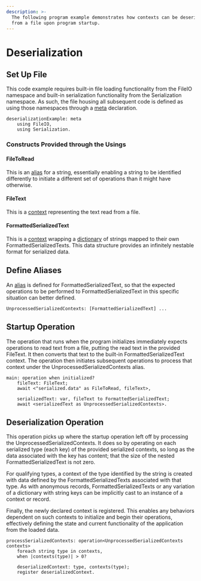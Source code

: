 ```yaml
---
description: >-
  The following program example demonstrates how contexts can be deserialized
  from a file upon program startup.
---
```


# Deserialization

## Set Up File

This code example requires built-in file loading functionality from the FileIO namespace and built-in serialization functionality from the Serialization namespace. As such, the file housing all subsequent code is defined as using those namespaces through a [meta](../annex-c/meta.md) declaration.

```
deserializationExample: meta
    using FileIO,
    using Serialization.
```

### Constructs Provided through the Usings

#### FileToRead

This is an [alias](../annex-c/aliasing.md) for a string, essentially enabling a string to be identified differently to initiate a different set of operations than it might have otherwise.

#### FileText

This is a [context](../annex-c/contexts.md) representing the text read from a file.

#### FormattedSerializedText

This is a [context](../annex-c/contexts.md) wrapping a [dictionary](../annex-c/dictionaries.md) of strings mapped to their own FormattedSerializedTexts. This data structure provides an infinitely nestable format for serialized data.

## Define Aliases

An [alias](../annex-c/aliasing.md) is defined for FormattedSerializedText, so that the expected operations to be performed to FormattedSerializedText in this specific situation can better defined.

```
UnprocessedSerializedContexts: [FormattedSerializedText] ...
```

## Startup Operation

The operation that runs when the program initializes immediately expects operations to read text from a file, putting the read text in the provided FileText. It then converts that text to the built-in FormattedSerializedText context. The operation then initiates subsequent operations to process that context under the UnprocessedSerializedContexts alias.

```
main: operation when initialized?
    fileText: FileText;
    await <"serialized.data" as FileToRead, fileText>,
    
    serializedText: var, fileText to FormattedSerializedText;
    await <serializedText as UnprocessedSerializedContexts>.
```

## Deserialization Operation

This operation picks up where the startup operation left off by processing the UnprocessedSerializedContexts. It does so by operating on each serialized type (each key) of the provided serialized contexts, so long as the data associated with the key has content; that the size of the nested FormattedSerializedText is not zero.

For qualifying types, a context of the type identified by the string is created with data defined by the FormattedSerializedTexts associated with that type. As with anonymous records, FormattedSerializedTexts or any variation of a dictionary with string keys can be implicitly cast to an instance of a context or record.

Finally, the newly declared context is registered. This enables any behaviors dependent on such contexts to initialize and begin their operations, effectively defining the state and current functionality of the application from the loaded data.

```
processSerializedContexts: operation<UnprocessedSerializedContexts contexts>
    foreach string type in contexts,
    when |contexts(type)| > 0?
    
    deserializedContext: type, contexts(type);
    register deserializedContext.
```
